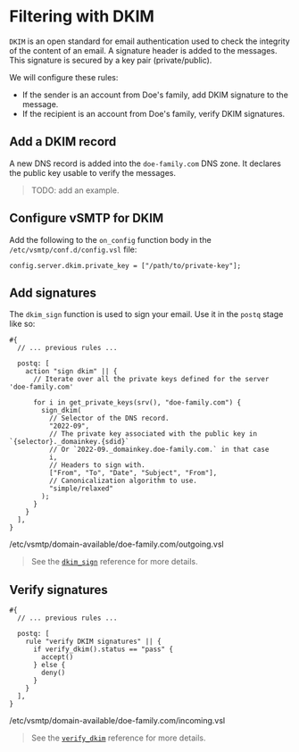 # Filtering with DKIM

`DKIM` is an open standard for email authentication used to check the integrity of the content of an email. A signature header is added to the messages. This signature is secured by a key pair (private/public).

We will configure these rules:

- If the sender is an account from Doe's family, add DKIM signature to the message.
- If the recipient is an account from Doe's family, verify DKIM signatures.

## Add a DKIM record

A new DNS record is added into the `doe-family.com` DNS zone. It declares the public key usable to verify the messages.

> TODO: add an example.

## Configure vSMTP for DKIM

Add the following to the `on_config` function body in the `/etc/vsmtp/conf.d/config.vsl` file:

```rust,ignore
config.server.dkim.private_key = ["/path/to/private-key"];
```

## Add signatures

The `dkim_sign` function is used to sign your email. Use it in the `postq` stage like so:

```rust,ignore
#{
  // ... previous rules ...

  postq: [
    action "sign dkim" || {
      // Iterate over all the private keys defined for the server 'doe-family.com'

      for i in get_private_keys(srv(), "doe-family.com") {
        sign_dkim(
          // Selector of the DNS record.
          "2022-09",
          // The private key associated with the public key in `{selector}._domainkey.{sdid}`
          // Or `2022-09._domainkey.doe-family.com.` in that case
          i,
          // Headers to sign with.
          ["From", "To", "Date", "Subject", "From"],
          // Canonicalization algorithm to use.
          "simple/relaxed"
        );
      }
    }
  ],
}
```

<p class="ann"> /etc/vsmtp/domain-available/doe-family.com/outgoing.vsl </p>

> See the [`dkim_sign`][sign_dkim_fn_ref] reference for more details.

## Verify signatures

```rust,ignore
#{
  // ... previous rules ...

  postq: [
    rule "verify DKIM signatures" || {
      if verify_dkim().status == "pass" {
        accept()
      } else {
        deny()
      }
    }
  ],
}
```

<p class="ann"> /etc/vsmtp/domain-available/doe-family.com/incoming.vsl </p>

> See the [`verify_dkim`][verify_dkim_fn_ref] reference for more details.

[verify_dkim_fn_ref]: ../../ref/vSL/api/fn::global::dkim.md
[sign_dkim_fn_ref]: ../../ref/vSL/api/fn::global::dkim.md
